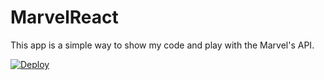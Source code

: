 # MarvelReact
This app is a simple way to show my code and play with the Marvel's API.


<a href="https://heroku.com/deploy?template=https://github.com/scspmsas/MarvelReact/">
  <img src="https://www.herokucdn.com/deploy/button.svg" alt="Deploy">
</a>